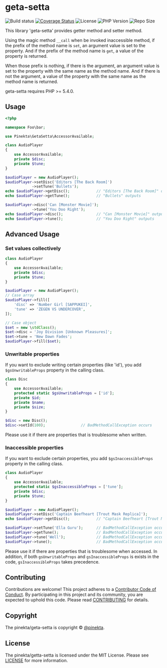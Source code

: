 # geta-setta

![Build status](https://img.shields.io/circleci/project/github/pinekta/geta-setta.svg)
[![Coverage Status](https://coveralls.io/repos/github/pinekta/geta-setta/badge.svg?branch=master)](https://coveralls.io/github/pinekta/geta-setta?branch=master)
![License](https://img.shields.io/packagist/l/pinekta/geta-setta.svg)
![PHP Version](https://img.shields.io/badge/PHP-%3E%3D5.4-blue.svg)
![Repo Size](https://img.shields.io/github/repo-size/pinekta/geta-setta.svg)


<!--
badge
logo image
-->

This library 'geta-setta' provides getter method and setter method.

Using the magic method `__call` when be invoked inaccessible method,
if the prefix of the method name is `set`, an argument value is set to the property.
And if the prefix of the method name is `get`, a value of the property is returned.

When those prefix is nothing,
if there is the argument, an argument value is set to the property with the same name as the method name.
And if there is not the argument, a value of the property with the same name as the method name is returned.

geta-setta requires PHP >= 5.4.0.

<!--
## Installation

```
$ composer require pinekta/geta-setta
```
-->

## Usage

```php
<?php

namespace Foo\bar;

use Pinekta\GetaSetta\AccessorAvailable;

class AudioPlayer
{
    use AccessorAvailable;
    private $disc;
    private $tune;
}

$audioPlayer = new AudioPlayer();
$audioPlayer->setDisc('Editors [The Back Room]')
            ->setTune('Bullets');
echo $audioPlayer->getDisc();            // "Editors [The Back Room]" outputs
echo $audioPlayer->getTune();            // "Bullets" outputs

$audioPlayer->disc('Can [Monster Movie]');
            ->tune('You Doo Right');
echo $audioPlayer->disc();               // "Can [Monster Movie]" outputs
echo $audioPlayer->tune();               // "You Doo Right" outputs
```

## Advanced Usage

### Set values collectively

```php
class AudioPlayer
{
    use AccessorAvailable;
    private $disc;
    private $tune;
}

$audioPlayer = new AudioPlayer();
// Case array
$audioPlayer->fill([
    'disc' => 'Number Girl [SAPPUKEI]',
    'tune' => 'ZEGEN VS UNDERCOVER',
]);

// Case object
$set = new \stdClass();
$set->disc = 'Joy Division [Unknown Pleasures]';
$set->tune = 'New Dawn Fades';
$audioPlayer->fill($set);
```

### Unwritable properties

If you want to exclude writing certain properties (like 'id'), you add `$gsUnwritableProps` property in the calling class.

```php
class Disc
{
    use AccessorAvailable;
    protected static $gsUnwritableProps = ['id'];
    private $id;
    private $name;
    private $size;
}

$disc = new Disc();
$disc->setId(100);                // BadMethodCallException occurs
```

Please use it if there are properties that is troublesome when written.

### Inaccessible properties

If you want to exclude certain properties, you add `$gsInaccessibleProps` property in the calling class.

```php
class AudioPlayer
{
    use AccessorAvailable;
    protected static $gsInaccessibleProps = ['tune'];
    private $disc;
    private $tune;
}

$audioPlayer = new AudioPlayer();
$audioPlayer->setDisc('Captain Beefheart [Trout Mask Replica]');
echo $audioPlayer->getDisc();            // "Captain Beefheart [Trout Mask Replica]" outputs

$audioPlayer->setTune('Ella Guru');      // BadMethodCallException occurs
$audioPlayer->getTune();                 // BadMethodCallException occurs
$audioPlayer->tune('Well');              // BadMethodCallException occurs
$audioPlayer->tune();                    // BadMethodCallException occurs
```

Please use it if there are properties that is troublesome when accessed.
In addition, if both `gsUnwritableProps` and `gsInaccessibleProps` is exists in the code, `gsInaccessibleProps` takes precedence.

<!--
## Documentation

Comming soon...
-->

## Contributing

Contributions are welcome!
This project adheres to a [Contributor Code of Conduct](./CODE_OF_CONDUCT.md). By participating in this project and its community, you are expected to uphold this code.
Please read [CONTRIBUTING](./CONTRIBUTING.md) for details.

## Copyright

The pinekta/geta-setta is copyright © [@pinekta](https://github.com/pinekta).

## License

The pinekta/getta-setta is licensed under the MIT License.
Please see [LICENSE](./LICENSE) for more information.
